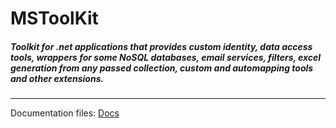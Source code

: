 # MSToolKit

##### Toolkit for .net applications that provides custom identity, data access tools, wrappers for some NoSQL databases, email services, filters, excel generation from any passed collection, custom and automapping tools and other extensions.

------------

Documentation files: [Docs](https://github.com/msotiroff/MSToolKit/tree/master/source/1.0/MSToolKit.All/Documentation "Docs")
